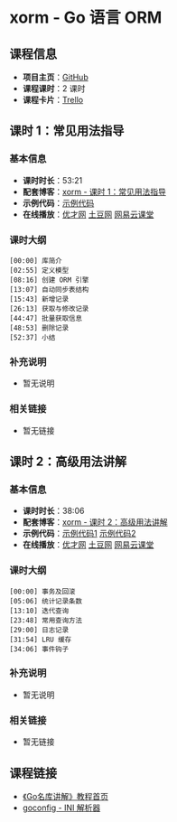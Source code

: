 # xorm - Go 语言 ORM

## 课程信息

- **项目主页**：[GitHub](https://github.com/lunny/xorm)
- **课程课时**：2 课时
- **课程卡片**：[Trello](https://trello.com/c/ZtnCN72d/1-xorm-go-orm)

## 课时 1：常见用法指导

### 基本信息

- **课时时长**：53:21
- **配套博客**：[xorm - 课时 1：常见用法指导](http://wuwen.org/article/28/02-xorm-class1.html)
- **示例代码**：[示例代码](class1/sample)
- **在线播放**：[优才网](http://www.ucai.cn/course/chapter/134/4068/8271) [土豆网](http://www.tudou.com/programs/view/HRUEtXXV_QM/) [网易云课堂](http://study.163.com/course/courseLearn.htm?courseId=510006#/learn/video?lessonId=729063&courseId=510006)

### 课时大纲

	[00:00] 库简介
	[02:55] 定义模型
	[08:16] 创建 ORM 引擎
	[13:07] 自动同步表结构
	[15:43] 新增记录
	[26:13] 获取与修改记录
	[44:47] 批量获取信息
	[48:53] 删除记录
	[52:37] 小结
	
### 补充说明

- 暂无说明

### 相关链接

- 暂无链接

## 课时 2：高级用法讲解

### 基本信息

- **课时时长**：38:06
- **配套博客**：[xorm - 课时 2：高级用法讲解](http://wuwen.org/article/36/02-xorm-class2.html)
- **示例代码**：[示例代码1](class2/sample1) [示例代码2](class2/sample2)
- **在线播放**：[优才网](http://www.ucai.cn/course/chapter/134/4281/9025) [土豆网](http://www.tudou.com/programs/view/Ye0SQF6zyLI/) [网易云课堂](http://study.163.com/course/courseLearn.htm?courseId=510006#/learn/video?lessonId=876010&courseId=510006)

### 课时大纲

	[00:00] 事务及回滚
	[05:06] 统计记录条数
	[13:10] 迭代查询
	[23:48] 常用查询方法
	[29:00] 日志记录
	[31:54] LRU 缓存
	[34:06] 事件钩子
	
### 补充说明

- 暂无说明

### 相关链接

- 暂无链接

## 课程链接

- [《Go名库讲解》教程首页](http://unknwon.github.io/go-rock-libraries-showcases/)
- [goconfig - INI 解析器](https://github.com/Unknwon/go-rock-libraries-showcases/tree/master/lectures/01-goconfig)